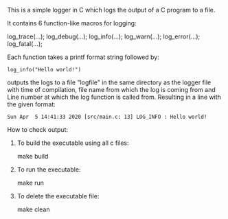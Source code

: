 This is a simple logger in C which logs the output of a C program to a file.

It contains 6 function-like macros for logging:

log_trace(...);
log_debug(...);
log_info(...);
log_warn(...);
log_error(...);
log_fatal(...);

Each function takes a printf format string followed by:

	log_info("Hello world!")

outputs the logs to a file "logfile" in the same directory as the logger file with time of compilation, file name from which the log is coming from and Line number at which the log function is called from.
Resulting in a line with the given format:

	Sun Apr  5 14:41:33 2020 [src/main.c: 13] LOG_INFO : Hello world!


How to check output:

1. To build the executable using all c files:

	make build


2. To run the executable:

	make run


3. To delete the executable file:

	make clean



